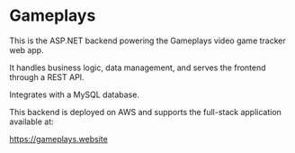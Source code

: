 ﻿# Gameplays

This is the ASP.NET backend powering the Gameplays video game tracker web app.

It handles business logic, data management, and serves the frontend through a REST API.

Integrates with a MySQL database.

This backend is deployed on AWS and supports the full-stack application available at:

https://gameplays.website
